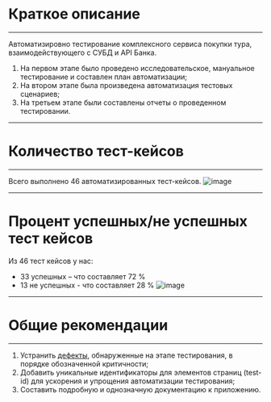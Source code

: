 # Краткое описание
***
Автоматизировно тестирование комплексного сервиса покупки тура, взаимодействующего с СУБД и API Банка.

1. На первом этапе было проведено исследовательское, мануальное тестирование и составлен план автоматизации;  
2. На втором этапе была произведена автоматизация тестовых сценариев;  
3. На третьем этапе были составлены отчеты о проведенном тестировании.
***
# Количество тест-кейсов 
***
Всего выполнено 46 автоматизированных тест-кейсов.
![image](https://user-images.githubusercontent.com/74143779/192843091-e271f6d6-a63d-4d98-9269-751d0e9f9367.png)
***
# Процент успешных/не успешных тест кейсов
Из 46 тест кейсов у нас:
* 33 успешных – что составляет 72 %
* 13 не успешных - что составляет 28 %
![image](https://user-images.githubusercontent.com/74143779/192843205-f668cccf-ebd9-43cb-a09a-5c9ab84f5737.png)

***
# Общие рекомендации
***
1. Устранить [дефекты](https://github.com/Bangold666/QA_Diploma/issues), обнаруженные на этапе тестирования, в порядке обозначенной критичности;  
2. Добавить уникальные идентификаторы для элементов страниц (test-id) для ускорения и упрощения автоматизации тестирования;  
3. Составить подробную и однозначную документацию к приложению. 
